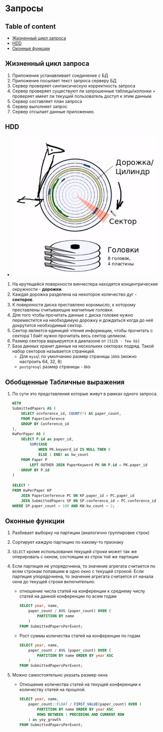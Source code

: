 # Запросы

## Table of content
- [Жизненный цикл запроса](#жизненный-цикл-запроса)
- [HDD](#hdd)
- [Оконные функции](#оконные-функции)

## Жизненный цикл запроса
1. Приложение устанавливает соединение с БД
1. Приложение посылает текст запроса серверу БД
1. Сервер проверяет синтаксическую корректность запроса
1. Сервер проверяет существуют ли запрошенные таблицы\колонки + проверяет имеет ли текущий пользователь доступ к этим данным
1. Сервер составляет план запроса
1. Сервер выполняет запрос
1. Сервер отсылает данные приложению.

## HDD

* ![HDD](../images/hdd.png)

1. На крутящейся поверхности винчестера находятся концентрические окружности - **дорожки**.
1. Каждая дорожка разделена на некоторое количество дуг - **секторов**.
1. К поверхности диска преставлено коромысло, к которому преставлены считывающие магнитные головки.
1. Для того чтобы прочитать данные с диска головке нужно переместится на необходимую дорожку и дождаться когда до неё докрутится необходимый сектор.
1. Сектор является единицей чтения информации, чтобы прочитать с сектора 1 байт нужно прочитать весь сектор целиком.
1. Размер сектора варьируется в диапазоне от `[512b - few kb]`
1. База данных хранит данные на нескольких секторах подряд. Такой набор секторов называется страницей.
    * Для `mysql` по умолчанию размер страницы `16kb` (можно настроить 64, 32, 8)
    * `postgresql` размер страницы - `8kb`

## Обобщенные Табличные выражения
1. По сути это представления которые живут в рамках одного запроса.
    ```sql
    WITH
    SubmittedPapers AS (
        SELECT ocnference_id, COUNT(*) AS paper_count,
        FROM PaperConference
        GROUP BY Conference_id
    ),
    KwPerPaper AS (
        SELECT P.id as paper_id,
            SUM(CASE
                WHEN PK.keyword_id IS NULL THEN 0
                ELSE 1 END) as kw_count
        FROM Paper P
            LEFT OUTHER JOIN PaperKeyword PK ON P.id = PK.paper_id
        GROUP BY P.id
    )

    SELECT *
    FROM KwPerPaper KP
        JOIN PaperConference PC ON KP.paper_id = PC.paper_id
        JOIN SubmittedPapers SP ON SP.conference_id = PC.conference_id
    WHERE SP.paper_count > 100 AND KW.kw_count < 2;
    ```

## Оконные функции
1. Разбивает выборку на партиции (аналогично группировке строк)
1. Сортирует каждую партицию по какому-то признаку
1. `SELECT` кроме использования текущей строки может так же оперировать с окном, состоящим из строк той же партиции
1. Если партиция не упорядочнена, то значение агрегата считается по всем строкам попавшим в одно окно с текущей строкой. Если партиция упорядочнена, то значение агрегата считается от начала окна до текущей строки включительно.

    * отношение числа статей на конференции к среднему числу статей на данной конференции по всем годам

        ```sql
        SELECT year, name,
            paper_count / AVG (paper_count) OVER (
                PARTITION BY name
            )
        FROM SubmittedPapersPerEvent;
        ```

    * Рост суммы количества статей на конференции по годам

        ```sql
        SELECT year, name,
            paper_count / AVG (paper_count) OVER (
                PARTITION BY name ORDER BY year ASC
            )
        FROM SubmittedPapersPerEvent;
        ```

1. Можно самостоятельно указать размер окна

    * Отношение количества статей на текущей конференции к количеству статей на прошлой.

        ```sql
        SELECT year, name,
            paper_count::FLOAT / FIRST_VALUE(paper_count) OVER (
                PARTITION BY name ORDER BY year ASC
                ROWS BETWEEN 1 PRECEDING AND CURRENT ROW
            ) as yoy_growth
        FROM SubmittedPapersPerEvent;
        ```
